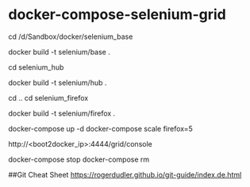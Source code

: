 # docker-compose-selenium-grid

cd /d/Sandbox/docker/selenium_base


docker build -t selenium/base .

cd selenium_hub

docker build -t selenium/hub .

cd ..
cd selenium_firefox

docker build -t selenium/firefox .


docker-compose up -d
docker-compose scale firefox=5

 http://<boot2docker_ip>:4444/grid/console

 
docker-compose stop
docker-compose rm

##Git Cheat Sheet
https://rogerdudler.github.io/git-guide/index.de.html

